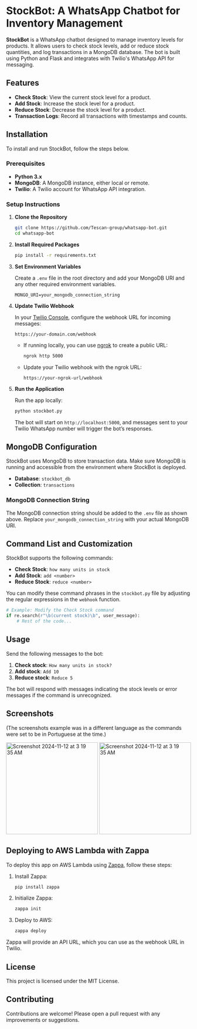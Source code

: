 # StockBot: A WhatsApp Chatbot for Inventory Management

**StockBot** is a WhatsApp chatbot designed to manage inventory levels for products. It allows users to check stock levels, add or reduce stock quantities, and log transactions in a MongoDB database. The bot is built using Python and Flask and integrates with Twilio's WhatsApp API for messaging.

## Features

- **Check Stock**: View the current stock level for a product.
- **Add Stock**: Increase the stock level for a product.
- **Reduce Stock**: Decrease the stock level for a product.
- **Transaction Logs**: Record all transactions with timestamps and counts.

## Installation

To install and run StockBot, follow the steps below.

### Prerequisites

- **Python 3.x**
- **MongoDB**: A MongoDB instance, either local or remote.
- **Twilio**: A Twilio account for WhatsApp API integration.

### Setup Instructions

1. **Clone the Repository**
   ```bash
   git clone https://github.com/Tescan-group/whatsapp-bot.git
   cd whatsapp-bot
   ```

2. **Install Required Packages**
   ```bash
   pip install -r requirements.txt
   ```

3. **Set Environment Variables**

   Create a `.env` file in the root directory and add your MongoDB URI and any other required environment variables.

   ```plaintext
   MONGO_URI=your_mongodb_connection_string
   ```

4. **Update Twilio Webhook**

   In your [Twilio Console](https://www.twilio.com/console), configure the webhook URL for incoming messages:

   ```
   https://your-domain.com/webhook
   ```

   - If running locally, you can use [ngrok](https://ngrok.com/) to create a public URL:
     ```bash
     ngrok http 5000
     ```

   - Update your Twilio webhook with the ngrok URL:
     ```
     https://your-ngrok-url/webhook
     ```

5. **Run the Application**

   Run the app locally:
   ```bash
   python stockbot.py
   ```

   The bot will start on `http://localhost:5000`, and messages sent to your Twilio WhatsApp number will trigger the bot’s responses.

## MongoDB Configuration

StockBot uses MongoDB to store transaction data. Make sure MongoDB is running and accessible from the environment where StockBot is deployed.

- **Database**: `stockbot_db`
- **Collection**: `transactions`

### MongoDB Connection String

The MongoDB connection string should be added to the `.env` file as shown above. Replace `your_mongodb_connection_string` with your actual MongoDB URI.

## Command List and Customization

StockBot supports the following commands:

- **Check Stock**: `how many units in stock`
- **Add Stock**: `add <number>`
- **Reduce Stock**: `reduce <number>`

You can modify these command phrases in the `stockbot.py` file by adjusting the regular expressions in the `webhook` function.

```python
# Example: Modify the Check Stock command
if re.search(r"\b(current stock)\b", user_message):
    # Rest of the code...
```

## Usage

Send the following messages to the bot:

1. **Check stock**: `How many units in stock?`
2. **Add stock**: `Add 10`
3. **Reduce stock**: `Reduce 5`

The bot will respond with messages indicating the stock levels or error messages if the command is unrecognized.

## Screenshots

(The screenshots example was in a different language as the commands were set to be in Portuguese at the time.)

<img height="250" alt="Screenshot 2024-11-12 at 3 19 35 AM" src="https://github.com/user-attachments/assets/20b021e9-08bc-4b15-b572-6c8472d110da">
<img height="250" alt="Screenshot 2024-11-12 at 3 19 35 AM" src="https://github.com/user-attachments/assets/1c1931b3-64bb-40d4-ac3d-64144bd727f3">


## Deploying to AWS Lambda with Zappa

To deploy this app on AWS Lambda using [Zappa](https://github.com/Miserlou/Zappa), follow these steps:

1. Install Zappa:
   ```bash
   pip install zappa
   ```

2. Initialize Zappa:
   ```bash
   zappa init
   ```

3. Deploy to AWS:
   ```bash
   zappa deploy
   ```

Zappa will provide an API URL, which you can use as the webhook URL in Twilio.

## License

This project is licensed under the MIT License.

## Contributing

Contributions are welcome! Please open a pull request with any improvements or suggestions.
